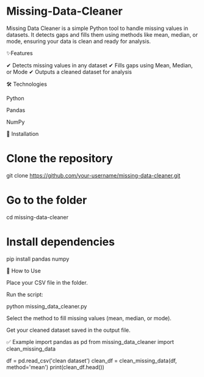 # Missing-Data-Cleaner
Missing Data Cleaner is a simple Python tool to handle missing values in datasets. It detects gaps and fills them using methods like mean, median, or mode, ensuring your data is clean and ready for analysis.

✨Features

✔ Detects missing values in any dataset
✔ Fills gaps using Mean, Median, or Mode
✔ Outputs a cleaned dataset for analysis

🛠️ Technologies

Python

Pandas

NumPy

📂 Installation
# Clone the repository
git clone https://github.com/your-username/missing-data-cleaner.git

# Go to the folder
cd missing-data-cleaner

# Install dependencies
pip install pandas numpy

🚀 How to Use

Place your CSV file in the folder.

Run the script:

python missing_data_cleaner.py


Select the method to fill missing values (mean, median, or mode).

Get your cleaned dataset saved in the output file.

✅ Example
import pandas as pd
from missing_data_cleaner import clean_missing_data

df = pd.read_csv('clean dataset')
clean_df = clean_missing_data(df, method='mean')
print(clean_df.head())
